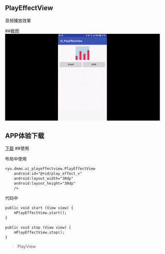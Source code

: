 ## PlayEffectView 

音频播放效果

##截图
![0](.\ext\demo.gif)

## APP体验下载
[下载](.\ext\demo.mp4)
##使用    
	
布局中使用

    <yu.demo.ui_playeffectview.PlayEffectView
        android:id="@+id/play_effect_v"
        android:layout_width="30dp"
        android:layout_height="30dp"
        />	
 
代码中

    public void start (View view) {
        mPlayEffectView.start();
    }

    public void stop (View view) {
        mPlayEffectView.stop();
    }

>PlayView
